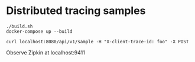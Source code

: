 # Distributed tracing samples

```
./build.sh
docker-compose up --build

curl localhost:8080/api/v1/sample -H "X-client-trace-id: foo" -X POST
```

Observe Zipkin at localhost:9411

